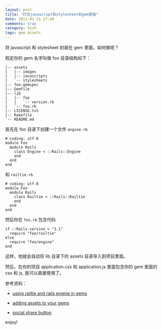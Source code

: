 ```yaml
---
layout: post
title: "打包javascript和stylesheet到gem里面"
date: 2013-01-21 17:49
comments: true
category: tech
tags: gem assets
---
```


将 javascript 和 stylesheet 封装在 gem 里面，如何做呢？

假定你的 gem 名字叫做 foo
目录结构如下：

<!--more-->

    |-- assets
    |   |-- images
    |   |-- javascripts
    |   `-- stylesheets
    |-- foo.gemspec
    |-- Gemfile
    |-- lib
    |   |-- foo
    |   |   `-- version.rb
    |   `-- foo.rb
    |-- LICENSE.txt
    |-- Rakefile
    `-- README.md

首先在 foo 目录下创建一个文件 `engine.rb`

    # coding: utf-8
    module Foo
      module Rails
        class Engine < ::Rails::Engine
        end
      end
    end

和 `railtie.rb`

    # coding: utf-8
    module Foo
      module Rails
        class Railtie < ::Rails::Railtie
        end
      end
    end

然后你在 `foo.rb` 包含代码

    if ::Rails.version < "3.1"
      require "foo/railtie"
    else
      require "foo/engine"
    end

这样，他就会自动将 lib 目录下的 assets 目录导入到项目里面。

然后，在你的项目 application.css 和 application.js 里面包含你的 gem 里面的 css 和 js, 就可以直接使用了。


参考资料：

- [using railtie and rails engine in gems](http://www.tweetegy.com/2012/09/using-railtie-and-rails-engine-in-gems/)

- [adding assets to your gems](http://edgeguides.rubyonrails.org/asset_pipeline.html#adding-assets-to-your-gems)

- [social share button](https://github.com/zlx/social-share-button)

enjoy!
